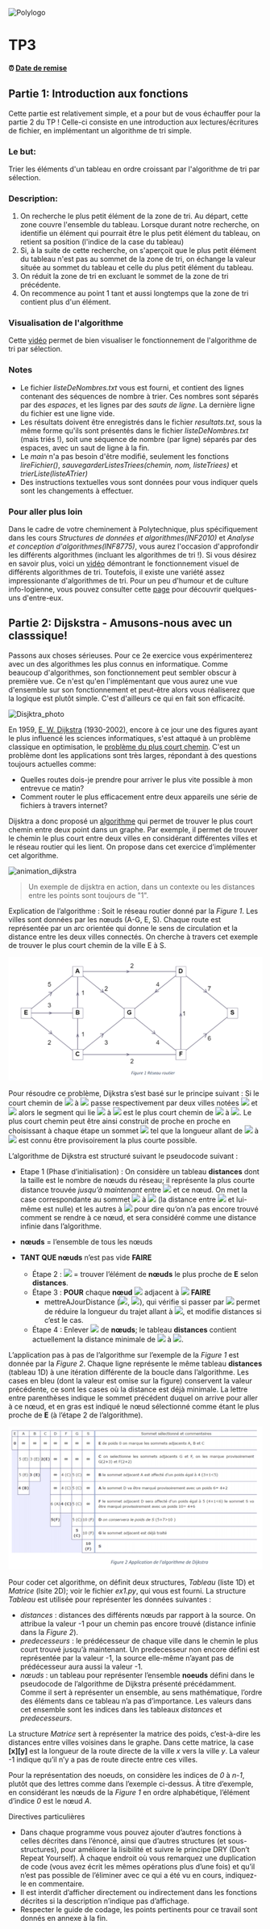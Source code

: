 
![Polylogo](https://lh3.googleusercontent.com/proxy/vrZOGWNKkffbTGgMZ-yypVpqS0VjGaZaaJOcgPThxeier5DFa2jFBOxwNnu3399B-QodQulHbkDcVuxVh1PCoYKgOTY)

# TP3

<!--- TODO: Changer la date de remise en modifiant le URL--->
#### :alarm_clock: [Date de remise](https://www.timeanddate.com/countdown/generic?iso=20210131T2359&p0=165&msg=Remise&font=cursive&csz=1#)

## Partie 1: Introduction aux fonctions
Cette partie est relativement simple, et a pour but de vous échauffer pour la partie 2 du TP ! Celle-ci consiste en une introduction aux lectures/écritures de fichier, en implémentant un algorithme de tri simple. 

### Le but: 
Trier les éléments d'un tableau en ordre croissant par l'algorithme de tri par sélection.

### Description: 
1. On recherche le plus petit élément de la zone de tri. Au départ, cette zone couvre l'ensemble du tableau. Lorsque durant notre recherche, on identifie un élément qui pourrait être le plus petit élément du tableau, on retient sa position (l'indice de la case du tableau)
2. Si, à la suite de cette recherche, on s'aperçoit que le plus petit élément du tableau n'est pas au sommet de la zone de tri, on échange la valeur située au sommet du tableau et celle du plus petit élément du tableau.
3. On réduit la zone de tri en excluant le sommet de la zone de tri précédente.
4. On recommence au point 1 tant et aussi longtemps que la zone de tri contient plus d'un élément.

### Visualisation de l'algorithme
Cette [vidéo](https://www.youtube.com/watch?v=qpeeRU_K90k&ab_channel=CAMNET) permet de bien visualiser le fonctionnement de l'algorithme de tri par sélection.

### Notes
* Le fichier *listeDeNombres.txt* vous est fourni, et contient des lignes contenant des séquences de nombre à trier. Ces nombres sont séparés par des *espaces*, et les lignes par des *sauts de ligne*. La dernière ligne du fichier est une ligne vide.
* Les résultats doivent être enregistrés dans le fichier *resultats.txt*, sous la même forme qu'ils sont présentés dans le fichier *listeDeNombres.txt* (mais triés !), soit une séquence de nombre (par ligne) séparés par des espaces, avec un saut de ligne à la fin.
* Le *main* n'a pas besoin d'être modifié, seulement les fonctions *lireFichier()*, *sauvegarderListesTriees(chemin, nom, listeTriees)* et *trierListe(listeATrier)*
* Des instructions textuelles vous sont données pour vous indiquer quels sont les changements à effectuer.

### Pour aller plus loin
Dans le cadre de votre cheminement à Polytechnique, plus spécifiquement dans les cours *Structures de données et algorithmes(INF2010)* et *Analyse et conception d'algorithmes(INF8775)*, vous aurez l'occasion d'approfondir les différents algorithmes (incluant les algorithmes de tri !). Si vous désirez en savoir plus, voici un [vidéo](https://www.youtube.com/watch?v=kPRA0W1kECg&ab_channel=TimoBingmann) démontrant le fonctionnement visuel de différents algorithmes de tri.
Toutefois, il existe une variété assez impressionante d'algorithmes de tri. Pour un peu d'humour et de culture info-logienne, vous pouvez consulter cette [page](https://codoholicconfessions.wordpress.com/2017/05/21/strangest-sorting-algorithms/) pour découvrir quelques-uns d'entre-eux. 

## Partie 2: Dijskstra - Amusons-nous avec un classsique!

Passons aux choses sérieuses. Pour ce 2e exercice vous expérimenterez avec un des algorithmes les plus connus en informatique. Comme beaucoup d'algorithmes, son fonctionnement peut sembler obscur à première vue. Ce n'est qu'en l'implémentant que vous aurez une vue d'ensemble sur son fonctionnement et peut-être alors vous réaliserez que la logique est plutôt simple. C'est d'ailleurs ce qui en fait son efficacité.

![Disjktra_photo](https://upload.wikimedia.org/wikipedia/commons/thumb/d/d9/Edsger_Wybe_Dijkstra.jpg/180px-Edsger_Wybe_Dijkstra.jpg)

En 1959, [E. W. Dijkstra](https://en.wikipedia.org/wiki/Edsger_W._Dijkstra) (1930-2002), encore à ce jour une des figures ayant le plus influencé les sciences informatiques, s'est attaqué à un problème classique en optimisation, le [problème du plus court chemin](https://fr.wikipedia.org/wiki/Probl%C3%A8me_de_plus_court_chemin). C'est un problème dont les applications sont très larges, répondant à des questions toujours actuelles comme:

* Quelles routes dois-je prendre pour arriver le plus vite possible à mon entrevue ce matin?
* Comment router le plus efficacement entre deux appareils une série de fichiers à travers internet?

Dijsktra a donc proposé un [algorithme](https://en.wikipedia.org/wiki/Dijkstra%27s_algorithm) qui permet de trouver le plus court chemin entre deux point dans un graphe. Par exemple, il permet de trouver le chemin le plus court entre deux villes en considérant différentes
villes et le réseau routier qui les lient. On propose dans cet exercice d’implémenter cet algorithme.

![animation_dijkstra](https://upload.wikimedia.org/wikipedia/commons/2/23/Dijkstras_progress_animation.gif)
> Un exemple de dijsktra en action, dans un contexte ou les distances entre les points sont toujours de "1".

Explication de l’algorithme :
Soit le réseau routier donné par la *Figure 1*. Les villes sont données par les nœuds (A-G, E, S). Chaque route
est représentée par un arc orientée qui donne le sens de circulation et la distance entre les deux villes
connectés. On cherche à travers cet exemple de trouver le plus court chemin de la ville E à S.

![reseau_routier](./images/ex_reseau_routier.png)


Pour résoudre ce problème, Dijkstra s’est basé sur le principe suivant : Si le court chemin de  <img src="https://render.githubusercontent.com/render/math?math=E"> à  <img src="https://render.githubusercontent.com/render/math?math=S"> passe respectivement par deux villes notées <img src="https://render.githubusercontent.com/render/math?math=S_1"> et <img src="https://render.githubusercontent.com/render/math?math=S_2"> alors le segment qui lie  <img src="https://render.githubusercontent.com/render/math?math=S_1"> à  <img src="https://render.githubusercontent.com/render/math?math=S_2"> est le plus court chemin de  <img src="https://render.githubusercontent.com/render/math?math=S_1"> à <img src="https://render.githubusercontent.com/render/math?math=S_2">. Le plus court chemin peut être ainsi construit de proche en proche en choisissant à chaque étape un sommet  <img src="https://render.githubusercontent.com/render/math?math=S_i"> tel que la longueur allant de <img src="https://render.githubusercontent.com/render/math?math=E"> à <img src="https://render.githubusercontent.com/render/math?math=S_i"> est connu être provisoirement la plus courte possible. 

L’algorithme de Dijkstra est structuré suivant le pseudocode suivant :

- Etape 1 (Phase d’initialisation) : On considère un tableau **distances** dont la taille est le nombre de nœuds du réseau; il représente la plus courte distance trouvée *jusqu’à maintenant* entre <img src="https://render.githubusercontent.com/render/math?math=E"> et ce nœud. On met la case correspondante au sommet <img src="https://render.githubusercontent.com/render/math?math=E"> à <img src="https://render.githubusercontent.com/render/math?math=0"> (la distance entre <img src="https://render.githubusercontent.com/render/math?math=E"> et lui-même est nulle) et les autres à <img src="https://render.githubusercontent.com/render/math?math=-1"> pour dire qu’on n’a pas encore trouvé comment se rendre à ce nœud, et sera considéré comme une distance infinie dans l’algorithme. 

- **nœuds** = l’ensemble de tous les nœuds 
- **TANT QUE nœuds** n’est pas vide **FAIRE**
  - Étape 2 : <img src="https://render.githubusercontent.com/render/math?math=S_1"> = trouver l’élément de **nœuds** le plus proche de **E** selon **distances**. 
  - Étape 3 : **POUR** chaque **nœud** <img src="https://render.githubusercontent.com/render/math?math=S_2"> adjacent à <img src="https://render.githubusercontent.com/render/math?math=S_1"> **FAIRE**
      - mettreAJourDistance (<img src="https://render.githubusercontent.com/render/math?math=S_1">, <img src="https://render.githubusercontent.com/render/math?math=S_2">), qui vérifie si passer par <img src="https://render.githubusercontent.com/render/math?math=S_1"> permet de réduire la longueur du trajet allant à <img src="https://render.githubusercontent.com/render/math?math=S_2">, et modifie distances si c’est le cas.
  - Étape 4 : Enlever <img src="https://render.githubusercontent.com/render/math?math=S_1"> de **nœuds**; le tableau **distances** contient actuellement la distance
minimale de <img src="https://render.githubusercontent.com/render/math?math=E"> à <img src="https://render.githubusercontent.com/render/math?math=S_1">. 
    
L’application pas à pas de l’algorithme sur l’exemple de la *Figure 1* est donnée par la *Figure 2*. Chaque ligne représente le même tableau **distances** (tableau 1D) à une itération différente de la boucle dans l’algorithme. Les cases en bleu (dont la valeur est omise sur la figure) conservent la valeur précédente, ce sont les cases où la distance est déjà minimale. La lettre entre parenthèses indique le sommet précédent duquel on arrive pour aller à ce nœud, et en gras est indiqué le nœud sélectionné comme étant le plus proche de **E** (à l’étape 2 de l’algorithme).  

![exemple_algo](./images/exemple_algo_dijsktra.png)

Pour coder cet algorithme, on définit deux structures, *Tableau* (liste 1D) et *Matrice* (lsite 2D); voir le fichier *ex1.py*, qui vous est fourni. La structure *Tableau* est utilisée pour représenter les données suivantes : 
  - *distances* : distances des différents nœuds par rapport à la source. On attribue la valeur -1 pour un chemin pas encore trouvé (distance infinie dans la *Figure 2*).
  - *predecesseurs* : le prédécesseur de chaque ville dans le chemin le plus court trouvé jusqu’à maintenant. Un predecesseur non encore défini est représentée par la valeur -1, la source elle-même n’ayant pas de prédécesseur aura aussi la valeur -1.
  - *nœuds* : un tableau pour représenter l’ensemble **noeuds** défini dans le pseudocode de l’algorithme de Dijkstra présenté précédamment. Comme il sert à représenter un ensemble, au sens mathématique, l’ordre des éléments dans ce tableau n’a pas d’importance. Les valeurs dans cet ensemble sont les indices dans les tableaux *distances* et *predecesseurs*. 
  
La structure *Matrice* sert à représenter la matrice des poids, c’est-à-dire les distances entre villes voisines dans le graphe. Dans cette matrice, la case **[x][y]** est la longueur de la route directe de la ville *x* vers la ville *y*. La valeur -1 indique qu’il n’y a pas de route directe entre ces villes.

Pour la représentation des noeuds, on considère les indices de *0* à *n-1*, plutôt que des lettres comme dans l’exemple ci-dessus. À titre d’exemple, en considérant les nœuds de la *Figure 1* en ordre alphabétique, l’élément d’indice *0* est le nœud *A*. 
  


Directives particulières
* Dans chaque programme vous pouvez ajouter d’autres fonctions à celles décrites dans l’énoncé, ainsi que
d’autres structures (et sous-structures), pour améliorer la lisibilité et suivre le principe DRY (Don’t Repeat
Yourself). À chaque endroit où vous remarquez une duplication de code (vous avez écrit les mêmes
opérations plus d’une fois) et qu’il n’est pas possible de l’éliminer avec ce qui a été vu en cours, indiquez-le
en commentaire.
* Il est interdit d’afficher directement ou indirectement dans les fonctions décrites si la description n’indique
pas d’affichage.
* Respecter le guide de codage, les points pertinents pour ce travail sont donnés en annexe à la fin.


